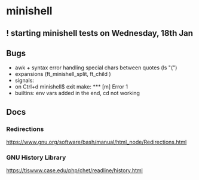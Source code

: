 # minishell

## ! starting minishell tests on Wednesday, 18th Jan 

## Bugs
- awk + syntax error handling special chars between quotes (ls "(")
- expansions (ft_minishell_split, ft_child )
- signals:
- on Ctrl+d
minishell$ 
exit
make: *** [m] Error 1
- builtins: env vars added in the end, cd not working

## Docs
### Redirections
https://www.gnu.org/software/bash/manual/html_node/Redirections.html

### GNU History Library
https://tiswww.case.edu/php/chet/readline/history.html